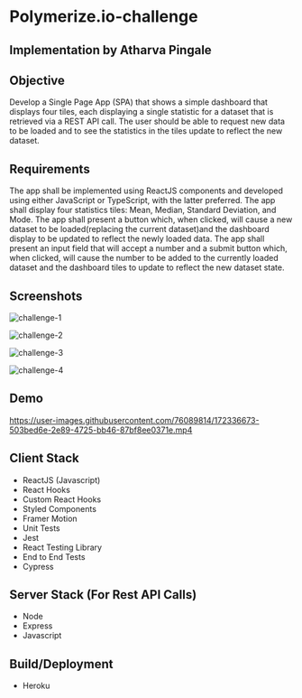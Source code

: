 # Polymerize.io-challenge

## Implementation by Atharva Pingale

## Objective
Develop a Single Page App (SPA) that shows a simple dashboard that displays four tiles, each displaying a single statistic for a dataset that is retrieved via a REST API call. The user should be able to request new data to be loaded and to see the statistics in the tiles update to reflect the new dataset.

## Requirements
The app shall be implemented using ReactJS components and developed using either JavaScript or TypeScript, with the latter preferred.
The app shall display four statistics tiles: Mean, Median, Standard Deviation, and Mode.
The app shall present a button which, when clicked, will cause a new dataset to be loaded(replacing the current dataset)and the dashboard display to be updated to reflect the newly loaded data.
The app shall present an input field that will accept a number and a submit button which, when clicked, will cause the number to be added to the currently loaded dataset and the dashboard tiles to update to reflect the new dataset state.

## Screenshots 

![challenge-1](https://user-images.githubusercontent.com/76089814/172336588-2be9325c-1dbe-460a-b1f3-853d8fe37e04.png)

![challenge-2](https://user-images.githubusercontent.com/76089814/172336606-113188e9-e072-4147-a4e2-b468ac3fa27a.png)

![challenge-3](https://user-images.githubusercontent.com/76089814/172336625-178324e3-1d36-4d57-a56a-d2fb610f600c.png)

![challenge-4](https://user-images.githubusercontent.com/76089814/172336639-473ec57b-4bf0-4751-82fa-c8d0eef4344f.png)



## Demo

https://user-images.githubusercontent.com/76089814/172336673-503bed6e-2e89-4725-bb46-87bf8ee0371e.mp4



## Client Stack
<ul>
  <li>ReactJS (Javascript)</li>
  <li>React Hooks</li>
  <li>Custom React Hooks</li>
  <li>Styled Components</li>
  <li>Framer Motion</li>
  <li>Unit Tests</li>
  <li>Jest</li>
  <li>React Testing Library</li>
  <li>End to End Tests</li>
  <li>Cypress</li>
</ul>

## Server Stack (For Rest API Calls)
<ul>
  <li>Node</li>
  <li>Express</li>
  <li>Javascript</li>
 </ul>

## Build/Deployment
<ul>
  <li>Heroku</li>
 </ul>
